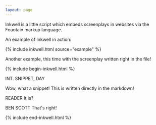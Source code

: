 ```yaml
---
layout: page
---
```


Inkwell is a little script which embeds screenplays in websites via the Fountain markup language.


An example of Inkwell in action:

{% include inkwell.html source="example" %}

Another example, this time with the screenplay written right in the file!

{% include begin-inkwell.html %}

INT. SNIPPET, DAY

Wow, what a snippet! This is written directly in the markdown!

READER
It is?

BEN SCOTT
That's right!

{% include end-inkwell.html %}



